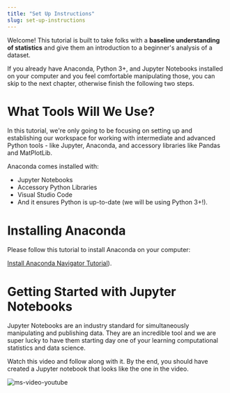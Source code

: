 ```yaml
---
title: "Set Up Instructions"
slug: set-up-instructions
---
```


Welcome! This tutorial is built to take folks with a **baseline understanding of statistics** and give them an introduction to a beginner's analysis of a dataset.

If you already have Anaconda, Python 3+, and Jupyter Notebooks installed on your computer and you feel comfortable manipulating those, you can skip to the next chapter, otherwise finish the following two steps.

# What Tools Will We Use?

In this tutorial, we're only going to be focusing on setting up and establishing our workspace for working with intermediate and advanced Python tools - like Jupyter, Anaconda, and accessory libraries like Pandas and MatPlotLib.

Anaconda comes installed with:

- Jupyter Notebooks
- Accessory Python Libraries
- Visual Studio Code
- And it ensures Python is up-to-date (we will be using Python 3+!).

# Installing Anaconda

Please follow this tutorial to install Anaconda on your computer:

[Install Anaconda Navigator Tutorial](https://www.datacamp.com/community/tutorials/installing-anaconda-mac-os-x)).

# Getting Started with Jupyter Notebooks

Jupyter Notebooks are an industry standard for simultaneously manipulating and publishing data. They are an incredible tool and we are super lucky to have them starting day one of your learning computational statistics and data science.

Watch this video and follow along with it. By the end, you should have created a Jupyter notebook that looks like the one in the video.

![ms-video-youtube](https://www.youtube.com/watch?v=HW29067qVWk)
